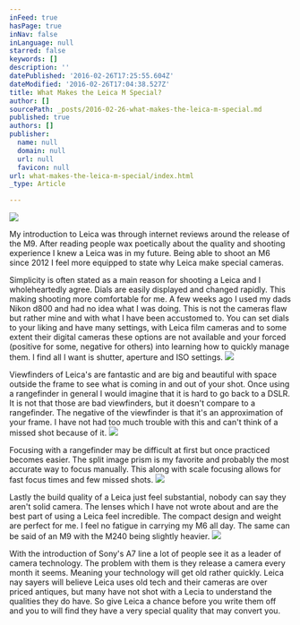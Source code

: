 ```yaml
---
inFeed: true
hasPage: true
inNav: false
inLanguage: null
starred: false
keywords: []
description: ''
datePublished: '2016-02-26T17:25:55.604Z'
dateModified: '2016-02-26T17:04:38.527Z'
title: What Makes the Leica M Special?
author: []
sourcePath: _posts/2016-02-26-what-makes-the-leica-m-special.md
published: true
authors: []
publisher:
  name: null
  domain: null
  url: null
  favicon: null
url: what-makes-the-leica-m-special/index.html
_type: Article

---
```

![](https://the-grid-user-content.s3-us-west-2.amazonaws.com/c58fab1e-26c5-4fc3-9f9f-a07a8af643e8.jpg)

My introduction to Leica was through internet reviews around the release of the M9\. After reading people wax poetically about the quality and shooting experience I knew a Leica was in my future. Being able to shoot an M6 since 2012 I feel more equipped to state why Leica make special cameras. 

Simplicity is often stated as a main reason for shooting a Leica and I wholeheartedly agree. Dials are easily displayed and changed rapidly. This making shooting more comfortable for me. A few weeks ago I used my dads Nikon d800 and had no idea what I was doing. This is not the cameras flaw but rather mine and with what I have been accustomed to. You can set dials to your liking and have many settings, with Leica film cameras and to some extent their digital cameras these options are not available and your forced (positive for some, negative for others) into learning how to quickly manage them. I find all I want is shutter, aperture and ISO settings. ![](https://the-grid-user-content.s3-us-west-2.amazonaws.com/28504e61-5e67-4cbb-80e9-58000484538b.jpg)

Viewfinders of Leica's are fantastic and are big and beautiful with space outside the frame to see what is coming in and out of your shot. Once using a rangefinder in general I would imagine that it is hard to go back to a DSLR. It is not that those are bad viewfinders, but it doesn't compare to a rangefinder. The negative of the viewfinder is that it's an approximation of your frame. I have not had too much trouble with this and can't think of a missed shot because of it. ![](https://the-grid-user-content.s3-us-west-2.amazonaws.com/79eb995c-d393-42a4-8637-125c1b594db4.jpg)

Focusing with a rangefinder may be difficult at first but once practiced becomes easier. The split image prism is my favorite and probably the most accurate way to focus manually. This along with scale focusing allows for fast focus times and few missed shots. 
![](https://the-grid-user-content.s3-us-west-2.amazonaws.com/5c08a07d-583e-44c8-876d-da45100d736b.jpg)

Lastly the build quality of a Leica just feel substantial, nobody can say they aren't solid camera. The lenses which I have not wrote about and are the best part of using a Leica feel incredible. The compact design and weight are perfect for me. I feel no fatigue in carrying my M6 all day. The same can be said of an M9 with the M240 being slightly heavier. ![](https://the-grid-user-content.s3-us-west-2.amazonaws.com/80be4209-eda7-44fc-9fdf-378d855897c2.jpg)

With the introduction of Sony's A7 line a lot of people see it as a leader of camera technology. The problem with them is they release a camera every month it seems. Meaning your technology will get old rather quickly. Leica nay sayers will believe Leica uses old tech and their cameras are over priced antiques, but many have not shot with a Lecia to understand the qualities they do have. So give Leica a chance before you write them off and you to will find they have a very special quality that may convert you.